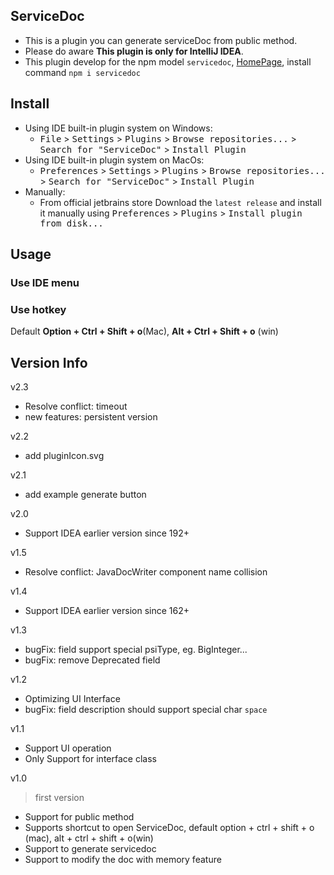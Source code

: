 ServiceDoc
---

* This is a plugin you can generate serviceDoc from public method.
* Please do aware **This plugin is only for IntelliJ IDEA**.
* This plugin develop for the npm model `servicedoc`, [HomePage](https://www.npmjs.com/package/servicedoc), install command `npm i servicedoc` 

## Install   
- Using IDE built-in plugin system on Windows:
  - <kbd>File</kbd> > <kbd>Settings</kbd> > <kbd>Plugins</kbd> > <kbd>Browse repositories...</kbd> > <kbd>Search for "ServiceDoc"</kbd> > <kbd>Install Plugin</kbd>
- Using IDE built-in plugin system on MacOs:
  - <kbd>Preferences</kbd> > <kbd>Settings</kbd> > <kbd>Plugins</kbd> > <kbd>Browse repositories...</kbd> > <kbd>Search for "ServiceDoc"</kbd> > <kbd>Install Plugin</kbd>
- Manually:
  - From official jetbrains store Download the `latest release` and install it manually using <kbd>Preferences</kbd> > <kbd>Plugins</kbd> > <kbd>Install plugin from disk...</kbd>

## Usage
### Use IDE menu

### Use hotkey
Default **Option + Ctrl + Shift + o**(Mac), **Alt + Ctrl + Shift + o** (win)

## Version Info
v2.3
>
* Resolve conflict: timeout
* new features: persistent version

v2.2
> 
* add pluginIcon.svg

v2.1
> 
* add example generate button

v2.0
> 
* Support IDEA earlier version since 192+

v1.5
> 
* Resolve conflict: JavaDocWriter component name collision

v1.4
> 
* Support IDEA earlier version since 162+

v1.3
> 
* bugFix: field support special psiType, eg. BigInteger...
* bugFix: remove Deprecated field 

v1.2
> 
* Optimizing UI Interface 
* bugFix: field description should support special char `space`

v1.1
> 
* Support UI operation
* Only Support for interface class

v1.0
> first version
* Support for public method
* Supports shortcut to open ServiceDoc, default option + ctrl + shift + o (mac), alt + ctrl + shift + o(win)
* Support to generate servicedoc
* Support to modify the doc with memory feature